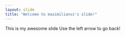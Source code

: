 ```yaml
---
layout: slide
title: "Welcome to maximilianvz's slide!"
---
```

This is my awesome slide
Use the left arrow to go back!
